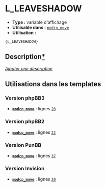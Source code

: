 # L_LEAVESHADOW
* __Type :__ variable d'affichage
* __Utilisable dans :__ [`modcp_move`](../tpl/modcp_move.md#readme)
* __Utilisation :__

```smarty
{L_LEAVESHADOW}
```

## Description[*](https://fa-tvars.appspot.com/var/L_LEAVESHADOW)
[*Ajouter une description*](https://fa-tvars.appspot.com/var/L_LEAVESHADOW)

## Utilisations dans les templates

### Version phpBB3
* __[`modcp_move`](../tpl/modcp_move.md#readme) :__ lignes [`20`](../src/prosilver/modcp_move.tpl#L20)

### Version phpBB2
* __[`modcp_move`](../tpl/modcp_move.md#readme) :__ lignes [`22`](../src/subsilver/modcp_move.tpl#L22)

### Version PunBB
* __[`modcp_move`](../tpl/modcp_move.md#readme) :__ lignes [`37`](../src/punbb/modcp_move.tpl#L37)

### Version Invision
* __[`modcp_move`](../tpl/modcp_move.md#readme) :__ lignes [`20`](../src/invision/modcp_move.tpl#L20)

